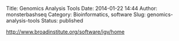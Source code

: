 Title: Genomics Analysis Tools 
Date: 2014-01-22 14:44
Author: monsterbashseq
Category: Bioinformatics, software
Slug: genomics-analysis-tools
Status: published

http://www.broadinstitute.org/software/igv/home
